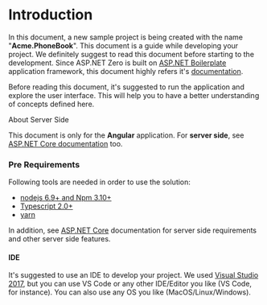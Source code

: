 # Introduction

In this document, a new sample project is being created with the name "**Acme.PhoneBook**". This document is a guide while developing your project. We definitely suggest to read this document before starting to the development. Since ASP.NET Zero is built on [ASP.NET Boilerplate](https://aspnetboilerplate.com/) application framework, this document highly refers it's [documentation](https://aspnetboilerplate.com/Pages/Documents).

Before reading this document, it's suggested to run the application and explore the user interface. This will help you to have a better understanding of concepts defined here.

About Server Side

This document is only for the **Angular** application. For **server side**, see [ASP.NET Core documentation](Development-Guide-Core.md)
too.

### Pre Requirements

Following tools are needed in order to use the solution:

-   [nodejs 6.9+ and Npm 3.10+](https://nodejs.org)
-   [Typescript 2.0+](https://www.typescriptlang.org/)
-   [yarn](https://yarnpkg.com/)

In addition, see [ASP.NET Core](Development-Guide-Core.md)
documentation for server side requirements and other server side
features.

#### IDE

It's suggested to use an IDE to develop your project. We used [Visual Studio 2017](https://www.visualstudio.com), but you can use VS Code or any other IDE/Editor you like (VS Code, for instance). You can also use any OS you like (MacOS/Linux/Windows).